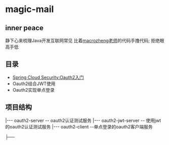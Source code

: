 # magic-mail

## inner peace
静下心来梳理Java开发互联网常见
比着<a href="https://github.com/macrozheng" >macrozheng老师</a>的代码手撸代码;
拒绝眼高手低
## 目录
- [Spring Cloud Security:Oauth2入门](https://juejin.im/post/5dc013bae51d456e817cec30)
- Oauth2结合JWT使用
- Oauth2实现单点登录

## 项目结构
|--- oauth2-server  -- oauth2认证测试服务
|--- oauth2-jwt-server -- 使用jwt的oauth2认证测试服务
|--- oauth2-client  --单点登录的oauth2客户端服务

├── 